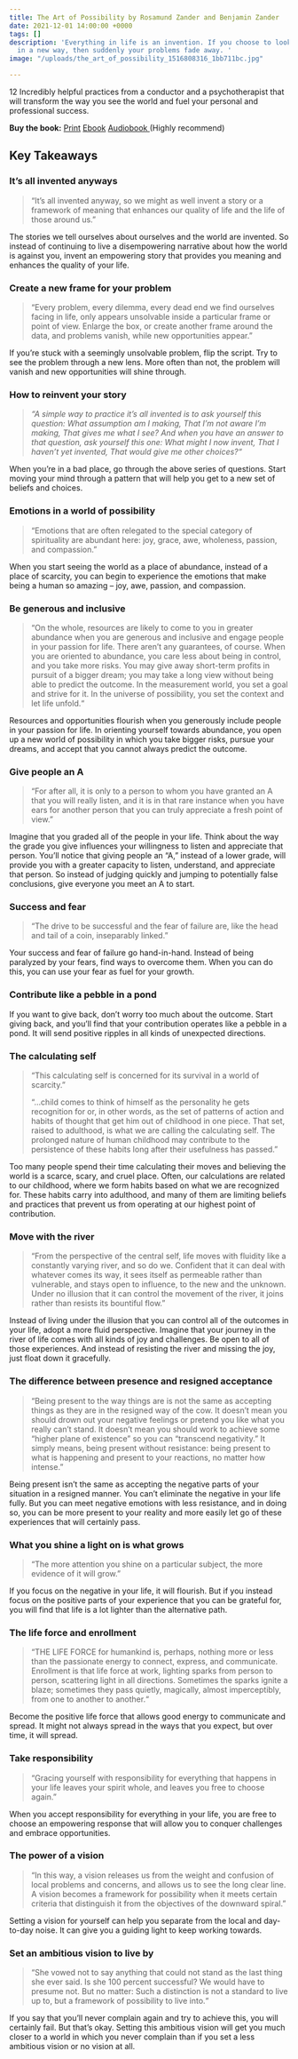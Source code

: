 ```yaml
---
title: The Art of Possibility by Rosamund Zander and Benjamin Zander
date: 2021-12-01 14:00:00 +0000
tags: []
description: 'Everything in life is an invention. If you choose to look at your life
  in a new way, then suddenly your problems fade away. '
image: "/uploads/the_art_of_possibility_1516808316_1bb711bc.jpg"

---
```

12 Incredibly helpful practices from a conductor and a psychotherapist that will transform the way you see the world and fuel your personal and professional success.

**Buy the book:** [Print](https://jamesclear.com/book/the-art-of-possibility) [Ebook](https://jamesclear.com/ebook/the-art-of-possibility) [Audiobook ](https://jamesclear.com/audiobook/the-art-of-possibility)(Highly recommend)

## Key Takeaways

### It’s all invented anyways

> “It’s all invented anyway, so we might as well invent a story or a framework of meaning that enhances our quality of life and the life of those around us.”

The stories we tell ourselves about ourselves and the world are invented. So instead of continuing to live a disempowering narrative about how the world is against you, invent an empowering story that provides you meaning and enhances the quality of your life.

### **Create a new frame for your problem**

> “Every problem, every dilemma, every dead end we find ourselves facing in life, only appears unsolvable inside a particular frame or point of view. Enlarge the box, or create another frame around the data, and problems vanish, while new opportunities appear.”

If you’re stuck with a seemingly unsolvable problem, flip the script. Try to see the problem through a new lens. More often than not, the problem will vanish and new opportunities will shine through.

### **How to reinvent your story**

> _“A simple way to practice it’s all invented is to ask yourself this question: What assumption am I making, That I’m not aware I’m making, That gives me what I see? And when you have an answer to that question, ask yourself this one: What might I now invent, That I haven’t yet invented, That would give me other choices?“_

When you’re in a bad place, go through the above series of questions. Start moving your mind through a pattern that will help you get to a new set of beliefs and choices.

### **Emotions in a world of possibility**

> “Emotions that are often relegated to the special category of spirituality are abundant here: joy, grace, awe, wholeness, passion, and compassion.”

When you start seeing the world as a place of abundance, instead of a place of scarcity, you can begin to experience the emotions that make being a human so amazing – joy, awe, passion, and compassion.

### **Be generous and inclusive**

> “On the whole, resources are likely to come to you in greater abundance when you are generous and inclusive and engage people in your passion for life. There aren’t any guarantees, of course. When you are oriented to abundance, you care less about being in control, and you take more risks. You may give away short-term profits in pursuit of a bigger dream; you may take a long view without being able to predict the outcome. In the measurement world, you set a goal and strive for it. In the universe of possibility, you set the context and let life unfold.“

Resources and opportunities flourish when you generously include people in your passion for life. In orienting yourself towards abundance, you open up a new world of possibility in which you take bigger risks, pursue your dreams, and accept that you cannot always predict the outcome.

### **Give people an A**

> “For after all, it is only to a person to whom you have granted an A that you will really listen, and it is in that rare instance when you have ears for another person that you can truly appreciate a fresh point of view.”

Imagine that you graded all of the people in your life. Think about the way the grade you give influences your willingness to listen and appreciate that person. You’ll notice that giving people an “A,” instead of a lower grade, will provide you with a greater capacity to listen, understand, and appreciate that person. So instead of judging quickly and jumping to potentially false conclusions, give everyone you meet an A to start.

### **Success and fear**

> “The drive to be successful and the fear of failure are, like the head and tail of a coin, inseparably linked.”

Your success and fear of failure go hand-in-hand. Instead of being paralyzed by your fears, find ways to overcome them. When you can do this, you can use your fear as fuel for your growth.

### Contribute like a pebble in a pond

If you want to give back, don’t worry too much about the outcome. Start giving back, and you’ll find that your contribution operates like a pebble in a pond. It will send positive ripples in all kinds of unexpected directions.

### The calculating self

> “This calculating self is concerned for its survival in a world of scarcity.”
>
> “…child comes to think of himself as the personality he gets recognition for or, in other words, as the set of patterns of action and habits of thought that get him out of childhood in one piece. That set, raised to adulthood, is what we are calling the calculating self. The prolonged nature of human childhood may contribute to the persistence of these habits long after their usefulness has passed.”

Too many people spend their time calculating their moves and believing the world is a scarce, scary, and cruel place. Often, our calculations are related to our childhood, where we form habits based on what we are recognized for. These habits carry into adulthood, and many of them are limiting beliefs and practices that prevent us from operating at our highest point of contribution.

### Move with the river

> “From the perspective of the central self, life moves with fluidity like a constantly varying river, and so do we. Confident that it can deal with whatever comes its way, it sees itself as permeable rather than vulnerable, and stays open to influence, to the new and the unknown. Under no illusion that it can control the movement of the river, it joins rather than resists its bountiful flow.”

Instead of living under the illusion that you can control all of the outcomes in your life, adopt a more fluid perspective. Imagine that your journey in the river of life comes with all kinds of joy and challenges. Be open to all of those experiences. And instead of resisting the river and missing the joy, just float down it gracefully.

### The difference between presence and resigned acceptance

> “Being present to the way things are is not the same as accepting things as they are in the resigned way of the cow. It doesn’t mean you should drown out your negative feelings or pretend you like what you really can’t stand. It doesn’t mean you should work to achieve some “higher plane of existence” so you can “transcend negativity.” It simply means, being present without resistance: being present to what is happening and present to your reactions, no matter how intense.”

Being present isn’t the same as accepting the negative parts of your situation in a resigned manner. You can’t eliminate the negative in your life fully. But you can meet negative emotions with less resistance, and in doing so, you can be more present to your reality and more easily let go of these experiences that will certainly pass.

### What you shine a light on is what grows

> “The more attention you shine on a particular subject, the more evidence of it will grow.”

If you focus on the negative in your life, it will flourish. But if you instead focus on the positive parts of your experience that you can be grateful for, you will find that life is a lot lighter than the alternative path.

### The life force and enrollment

> “THE LIFE FORCE for humankind is, perhaps, nothing more or less than the passionate energy to connect, express, and communicate. Enrollment is that life force at work, lighting sparks from person to person, scattering light in all directions. Sometimes the sparks ignite a blaze; sometimes they pass quietly, magically, almost imperceptibly, from one to another to another.“

Become the positive life force that allows good energy to communicate and spread. It might not always spread in the ways that you expect, but over time, it will spread.

### Take responsibility

> “Gracing yourself with responsibility for everything that happens in your life leaves your spirit whole, and leaves you free to choose again.”

When you accept responsibility for everything in your life, you are free to choose an empowering response that will allow you to conquer challenges and embrace opportunities.

### The power of a vision

> “In this way, a vision releases us from the weight and confusion of local problems and concerns, and allows us to see the long clear line. A vision becomes a framework for possibility when it meets certain criteria that distinguish it from the objectives of the downward spiral.”

Setting a vision for yourself can help you separate from the local and day-to-day noise. It can give you a guiding light to keep working towards.

### Set an ambitious vision to live by

> “She vowed not to say anything that could not stand as the last thing she ever said. Is she 100 percent successful? We would have to presume not. But no matter: Such a distinction is not a standard to live up to, but a framework of possibility to live into.“

If you say that you’ll never complain again and try to achieve this, you will certainly fail. But that’s okay. Setting this ambitious vision will get you much closer to a world in which you never complain than if you set a less ambitious vision or no vision at all.